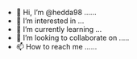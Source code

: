 - 👋 Hi, I’m @hedda98  ......
- 👀 I’m interested in ...
- 🌱 I’m currently learning ...
- 💞️ I’m looking to collaborate on .....
- 📫 How to reach me ......

<!---
hedda98/hedda98 is a ✨ special ✨ repository because its `README.md` (this file) appears on your GitHub profile.
You can click the Preview link to take a look at your changes.
--->

